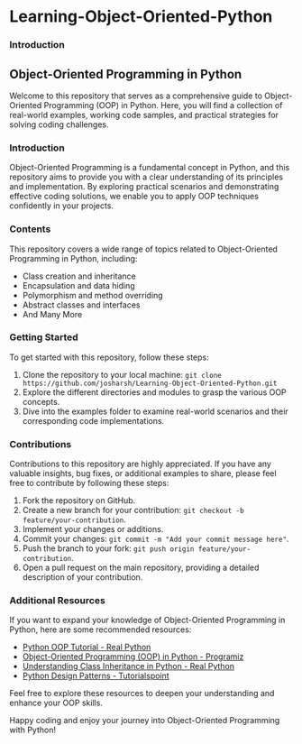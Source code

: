 # Learning-Object-Oriented-Python
### Introduction

## Object-Oriented Programming in Python

Welcome to this repository that serves as a comprehensive guide to Object-Oriented Programming (OOP) in Python. Here, you will find a collection of real-world examples, working code samples, and practical strategies for solving coding challenges.

### Introduction

Object-Oriented Programming is a fundamental concept in Python, and this repository aims to provide you with a clear understanding of its principles and implementation. By exploring practical scenarios and demonstrating effective coding solutions, we enable you to apply OOP techniques confidently in your projects.

### Contents

This repository covers a wide range of topics related to Object-Oriented Programming in Python, including:

- Class creation and inheritance
- Encapsulation and data hiding
- Polymorphism and method overriding
- Abstract classes and interfaces
- And Many More 

### Getting Started

To get started with this repository, follow these steps:

1. Clone the repository to your local machine: `git clone https://github.com/josharsh/Learning-Object-Oriented-Python.git`
2. Explore the different directories and modules to grasp the various OOP concepts.
3. Dive into the examples folder to examine real-world scenarios and their corresponding code implementations.

### Contributions

Contributions to this repository are highly appreciated. If you have any valuable insights, bug fixes, or additional examples to share, please feel free to contribute by following these steps:

1. Fork the repository on GitHub.
2. Create a new branch for your contribution: `git checkout -b feature/your-contribution`.
3. Implement your changes or additions.
4. Commit your changes: `git commit -m "Add your commit message here"`.
5. Push the branch to your fork: `git push origin feature/your-contribution`.
6. Open a pull request on the main repository, providing a detailed description of your contribution.

### Additional Resources

If you want to expand your knowledge of Object-Oriented Programming in Python, here are some recommended resources:

- [Python OOP Tutorial - Real Python](https://realpython.com/python3-object-oriented-programming/)
- [Object-Oriented Programming (OOP) in Python - Programiz](https://www.programiz.com/python-programming/object-oriented-programming)
- [Understanding Class Inheritance in Python - Real Python](https://realpython.com/inheritance-composition-python/)
- [Python Design Patterns - Tutorialspoint](https://www.tutorialspoint.com/python_design_patterns/index.htm)

Feel free to explore these resources to deepen your understanding and enhance your OOP skills.

Happy coding and enjoy your journey into Object-Oriented Programming with Python!